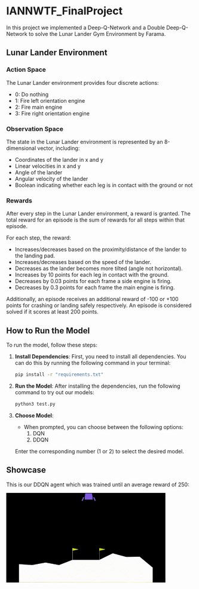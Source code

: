 # IANNWTF_FinalProject
In this project we implemented a Deep-Q-Network and a Double Deep-Q-Network to solve the Lunar Lander Gym Environment by Farama. 

## Lunar Lander Environment

### Action Space
The Lunar Lander environment provides four discrete actions:
- 0: Do nothing
- 1: Fire left orientation engine
- 2: Fire main engine
- 3: Fire right orientation engine

### Observation Space
The state in the Lunar Lander environment is represented by an 8-dimensional vector, including:
- Coordinates of the lander in x and y
- Linear velocities in x and y
- Angle of the lander
- Angular velocity of the lander
- Boolean indicating whether each leg is in contact with the ground or not

### Rewards
After every step in the Lunar Lander environment, a reward is granted. The total reward for an episode is the sum of rewards for all steps within that episode.

For each step, the reward:
- Increases/decreases based on the proximity/distance of the lander to the landing pad.
- Increases/decreases based on the speed of the lander.
- Decreases as the lander becomes more tilted (angle not horizontal).
- Increases by 10 points for each leg in contact with the ground.
- Decreases by 0.03 points for each frame a side engine is firing.
- Decreases by 0.3 points for each frame the main engine is firing.

Additionally, an episode receives an additional reward of -100 or +100 points for crashing or landing safely respectively. An episode is considered solved if it scores at least 200 points.

## How to Run the Model
To run the model, follow these steps:

1. **Install Dependencies**: First, you need to install all dependencies. You can do this by running the following command in your terminal:
    ```bash
    pip install -r "requirements.txt"
    ```
   
2. **Run the Model**: After installing the dependencies, run the following command to try out our models:
    ```bash
    python3 test.py
    ```

3. **Choose Model**:
    - When prompted, you can choose between the following options:
        1. DQN
        2. DDQN

    Enter the corresponding number (1 or 2) to select the desired model.

## Showcase
This is our DDQN agent which was trained until an average reward of 250:

![DDQN with average reward of 250](gifs/DDQN_250.gif)

